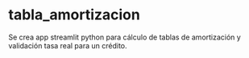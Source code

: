 # tabla_amortizacion
Se crea app streamlit python para cálculo de tablas de amortización y validación tasa real para un crédito.
